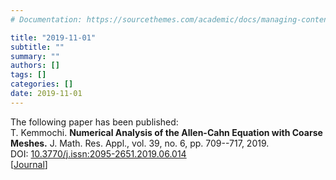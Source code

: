 ```yaml
---
# Documentation: https://sourcethemes.com/academic/docs/managing-content/

title: "2019-11-01"
subtitle: ""
summary: ""
authors: []
tags: []
categories: []
date: 2019-11-01
---
```


The following paper has been published:  
T. Kemmochi. 
**Numerical Analysis of the Allen-Cahn Equation with Coarse Meshes.**
J. Math. Res. Appl., vol. 39, no. 6, pp. 709--717, 2019.  
DOI: [10.3770/j.issn:2095-2651.2019.06.014](https://doi.org/10.3770/j.issn:2095-2651.2019.06.014)  
[[Journal](http://jmre.dlut.edu.cn/en/ch/reader/view_abstract.aspx?file_no=20190614&flag=1)]

<!--more--> 